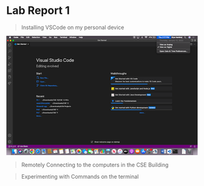 # Lab Report 1

> Installing VSCode on my personal device

![Image](images/vscode_downloaded.png)

> Remotely Connecting to the computers in the CSE Building


> Experimenting with Commands on the terminal




